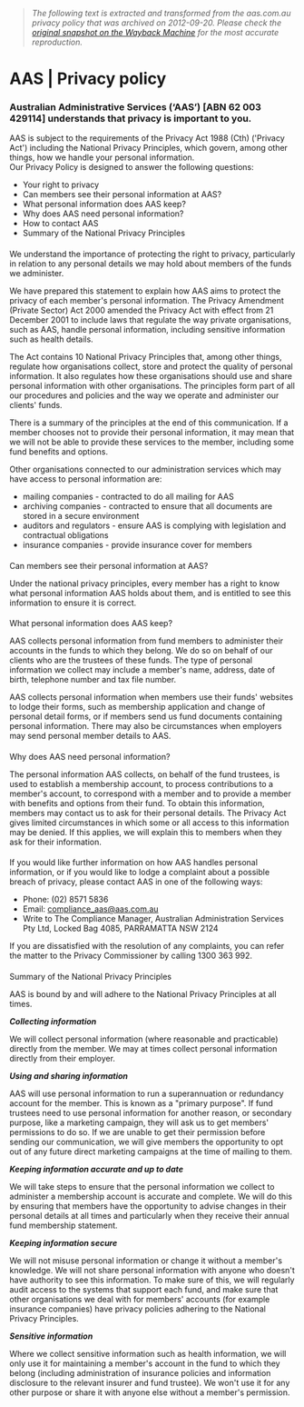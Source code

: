 > *The following text is extracted and transformed from the aas.com.au privacy policy that was archived on 2012-09-20. Please check the [original snapshot on the Wayback Machine](https://web.archive.org/web/20120920052411id_/http%3A//www.aas.com.au/public/Footer/Privacy-Policy.html) for the most accurate reproduction.*

# AAS | Privacy policy

### Australian Administrative Services (‘AAS’) [ABN 62 003 429114] understands that privacy is important to you.

AAS is subject to the requirements of the Privacy Act 1988 (Cth) ('Privacy Act') including the National Privacy Principles, which govern, among other things, how we handle your personal information.  
Our Privacy Policy is designed to answer the following questions: 

  * Your right to privacy 
  * Can members see their personal information at AAS?
  * What personal information does AAS keep?
  * Why does AAS need personal information?
  * How to contact AAS
  * Summary of the National Privacy Principles



#### 

We understand the importance of protecting the right to privacy, particularly in relation to any personal details we may hold about members of the funds we administer.

We have prepared this statement to explain how AAS aims to protect the privacy of each member's personal information. The Privacy Amendment (Private Sector) Act 2000 amended the Privacy Act with effect from 21 December 2001 to include laws that regulate the way private organisations, such as AAS, handle personal information, including sensitive information such as health details.

The Act contains 10 National Privacy Principles that, among other things, regulate how organisations collect, store and protect the quality of personal information. It also regulates how these organisations should use and share personal information with other organisations. The principles form part of all our procedures and policies and the way we operate and administer our clients' funds.

There is a summary of the principles at the end of this communication. If a member chooses not to provide their personal information, it may mean that we will not be able to provide these services to the member, including some fund benefits and options.

Other organisations connected to our administration services which may have access to personal information are:

  * mailing companies - contracted to do all mailing for AAS 
  * archiving companies - contracted to ensure that all documents are stored in a secure environment 
  * auditors and regulators - ensure AAS is complying with legislation and contractual obligations 
  * insurance companies - provide insurance cover for members 

  


#### 

Can members see their personal information at AAS?

Under the national privacy principles, every member has a right to know what personal information AAS holds about them, and is entitled to see this information to ensure it is correct.

#### 

What personal information does AAS keep?

AAS collects personal information from fund members to administer their accounts in the funds to which they belong. We do so on behalf of our clients who are the trustees of these funds. The type of personal information we collect may include a member's name, address, date of birth, telephone number and tax file number.

AAS collects personal information when members use their funds' websites to lodge their forms, such as membership application and change of personal detail forms, or if members send us fund documents containing personal information. There may also be circumstances when employers may send personal member details to AAS.

#### 

Why does AAS need personal information?

The personal information AAS collects, on behalf of the fund trustees, is used to establish a membership account, to process contributions to a member's account, to correspond with a member and to provide a member with benefits and options from their fund. To obtain this information, members may contact us to ask for their personal details. The Privacy Act gives limited circumstances in which some or all access to this information may be denied. If this applies, we will explain this to members when they ask for their information.

#### 

If you would like further information on how AAS handles personal information, or if you would like to lodge a complaint about a possible breach of privacy, please contact AAS in one of the following ways: 

  * Phone: (02) 8571 5836 
  * Email: compliance_aas@aas.com.au 
  * Write to The Compliance Manager, Australian Administration Services Pty Ltd, Locked Bag 4085, PARRAMATTA NSW 2124 



If you are dissatisfied with the resolution of any complaints, you can refer the matter to the Privacy Commissioner by calling 1300 363 992.

#### 

Summary of the National Privacy Principles

AAS is bound by and will adhere to the National Privacy Principles at all times.

_**Collecting information**_

We will collect personal information (where reasonable and practicable) directly from the member. We may at times collect personal information directly from their employer.

_**Using and sharing information**_

AAS will use personal information to run a superannuation or redundancy account for the member. This is known as a "primary purpose". If fund trustees need to use personal information for another reason, or secondary purpose, like a marketing campaign, they will ask us to get members' permissions to do so. If we are unable to get their permission before sending our communication, we will give members the opportunity to opt out of any future direct marketing campaigns at the time of mailing to them.

**_Keeping information accurate and up to date_**

We will take steps to ensure that the personal information we collect to administer a membership account is accurate and complete. We will do this by ensuring that members have the opportunity to advise changes in their personal details at all times and particularly when they receive their annual fund membership statement.

_**Keeping information secure**_

We will not misuse personal information or change it without a member's knowledge. We will not share personal information with anyone who doesn't have authority to see this information. To make sure of this, we will regularly audit access to the systems that support each fund, and make sure that other organisations we deal with for members' accounts (for example insurance companies) have privacy policies adhering to the National Privacy Principles.

_**Sensitive information**_

Where we collect sensitive information such as health information, we will only use it for maintaining a member's account in the fund to which they belong (including administration of insurance policies and information disclosure to the relevant insurer and fund trustee). We won't use it for any other purpose or share it with anyone else without a member's permission.

  

